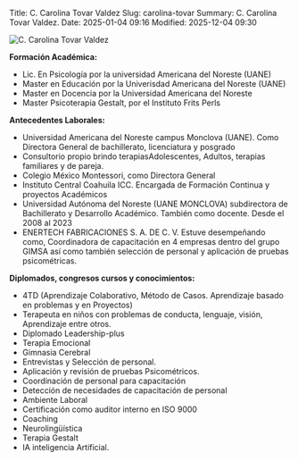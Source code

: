 Title: C. Carolina Tovar Valdez
Slug: carolina-tovar
Summary: C. Carolina Tovar Valdez.
Date: 2025-01-04 09:16
Modified: 2025-12-04 09:30


![C. Carolina Tovar Valdez](carolina-tovar.png)

**Formación Académica:**

* Lic. En Psicología por la universidad Americana del Noreste (UANE)
* Master en Educación por la Univerisdad Americana del Noreste (UANE)
* Master en Docencia por la Universidad Americana del Noreste
* Master Psicoterapia Gestalt, por el Instituto Frits Perls

**Antecedentes Laborales:**

* Universidad Americana del Noreste campus Monclova (UANE). Como Directora General de bachillerato, licenciatura y posgrado
* Consultorio propio brindo terapiasAdolescentes, Adultos, terapias familiares y de pareja.
* Colegio México Montessori, como Directora General
* Instituto Central Coahuila  ICC. Encargada de Formación Continua y proyectos Académicos
* Universidad Autónoma del Noreste (UANE MONCLOVA) subdirectora de Bachillerato y Desarrollo Académico. También como docente. Desde el 2008 al  2023
* ENERTECH FABRICACIONES S. A. DE C. V. Estuve desempeñando como,  Coordinadora de capacitación en 4 empresas dentro del grupo  GIMSA así como también selección de personal y aplicación de pruebas psicométricas.


**Diplomados, congresos cursos y conocimientos:**

* 4TD (Aprendizaje Colaborativo, Método de Casos. Aprendizaje basado en problemas y en Proyectos)
* Terapeuta en niños con problemas de conducta, lenguaje, visión, Aprendizaje entre otros.
* Diplomado Leadership-plus 
* Terapia Emocional
* Gimnasia Cerebral
* Entrevistas y Selección de personal. 
* Aplicación y revisión de pruebas Psicométricos.
* Coordinación de personal para capacitación
* Detección de necesidades de capacitación de personal 
* Ambiente Laboral
* Certificación como auditor interno en ISO 9000
* Coaching
* Neurolingüística
* Terapia Gestalt
* IA inteligencia Artificial.
